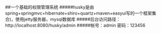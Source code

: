 ##一个基础的权限管理系统
#####husky是由spring+springmvc+hibernate+shiro+quartz+maven+easyui写的一个框架集合)，使用jetty服务器，mysql数据库
#####后台访问路径：http://localhost:8080/husky/admin
#####帐号：admin 	密码：123456
